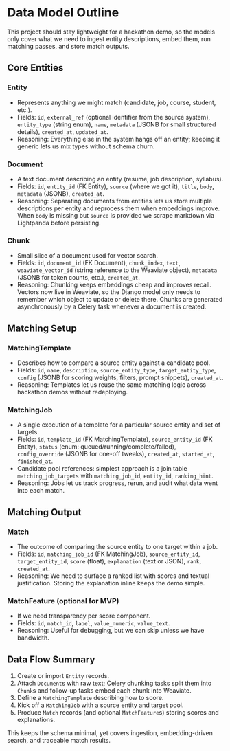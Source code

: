 # Data Model Outline

This project should stay lightweight for a hackathon demo, so the models only cover what we need to ingest entity descriptions, embed them, run matching passes, and store match outputs.

## Core Entities
### Entity
- Represents anything we might match (candidate, job, course, student, etc.).
- Fields: `id`, `external_ref` (optional identifier from the source system), `entity_type` (string enum), `name`, `metadata` (JSONB for small structured details), `created_at`, `updated_at`.
- Reasoning: Everything else in the system hangs off an entity; keeping it generic lets us mix types without schema churn.

### Document
- A text document describing an entity (resume, job description, syllabus).
- Fields: `id`, `entity_id` (FK Entity), `source` (where we got it), `title`, `body`, `metadata` (JSONB), `created_at`.
- Reasoning: Separating documents from entities lets us store multiple descriptions per entity and reprocess them when embeddings improve. When `body` is missing but `source` is provided we scrape markdown via Lightpanda before persisting.

### Chunk
- Small slice of a document used for vector search.
- Fields: `id`, `document_id` (FK Document), `chunk_index`, `text`, `weaviate_vector_id` (string reference to the Weaviate object), `metadata` (JSONB for token counts, etc.), `created_at`.
- Reasoning: Chunking keeps embeddings cheap and improves recall. Vectors now live in Weaviate, so the Django model only needs to remember which object to update or delete there. Chunks are generated asynchronously by a Celery task whenever a document is created.

## Matching Setup
### MatchingTemplate
- Describes how to compare a source entity against a candidate pool.
- Fields: `id`, `name`, `description`, `source_entity_type`, `target_entity_type`, `config` (JSONB for scoring weights, filters, prompt snippets), `created_at`.
- Reasoning: Templates let us reuse the same matching logic across hackathon demos without redeploying.

### MatchingJob
- A single execution of a template for a particular source entity and set of targets.
- Fields: `id`, `template_id` (FK MatchingTemplate), `source_entity_id` (FK Entity), `status` (enum: queued/running/complete/failed), `config_override` (JSONB for one-off tweaks), `created_at`, `started_at`, `finished_at`.
- Candidate pool references: simplest approach is a join table `matching_job_targets` with `matching_job_id`, `entity_id`, `ranking_hint`.
- Reasoning: Jobs let us track progress, rerun, and audit what data went into each match.

## Matching Output
### Match
- The outcome of comparing the source entity to one target within a job.
- Fields: `id`, `matching_job_id` (FK MatchingJob), `source_entity_id`, `target_entity_id`, `score` (float), `explanation` (text or JSON), `rank`, `created_at`.
- Reasoning: We need to surface a ranked list with scores and textual justification. Storing the explanation inline keeps the demo simple.

### MatchFeature (optional for MVP)
- If we need transparency per score component.
- Fields: `id`, `match_id`, `label`, `value_numeric`, `value_text`.
- Reasoning: Useful for debugging, but we can skip unless we have bandwidth.

## Data Flow Summary
1. Create or import `Entity` records.
2. Attach `Document`s with raw text; Celery chunking tasks split them into `Chunk`s and follow-up tasks embed each chunk into Weaviate.
3. Define a `MatchingTemplate` describing how to score.
4. Kick off a `MatchingJob` with a source entity and target pool.
5. Produce `Match` records (and optional `MatchFeature`s) storing scores and explanations.

This keeps the schema minimal, yet covers ingestion, embedding-driven search, and traceable match results.
